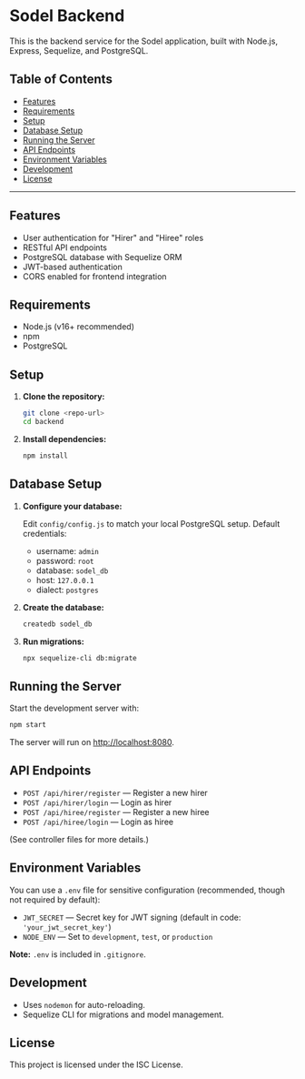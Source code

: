 # Sodel Backend

This is the backend service for the Sodel application, built with Node.js, Express, Sequelize, and PostgreSQL.

## Table of Contents

- [Features](#features)
- [Requirements](#requirements)
- [Setup](#setup)
- [Database Setup](#database-setup)
- [Running the Server](#running-the-server)
- [API Endpoints](#api-endpoints)
- [Environment Variables](#environment-variables)
- [Development](#development)
- [License](#license)

---

## Features

- User authentication for "Hirer" and "Hiree" roles
- RESTful API endpoints
- PostgreSQL database with Sequelize ORM
- JWT-based authentication
- CORS enabled for frontend integration

## Requirements

- Node.js (v16+ recommended)
- npm
- PostgreSQL

## Setup

1. **Clone the repository:**
   ```bash
   git clone <repo-url>
   cd backend
   ```

2. **Install dependencies:**
   ```bash
   npm install
   ```

## Database Setup

1. **Configure your database:**

   Edit `config/config.js` to match your local PostgreSQL setup. Default credentials:
   - username: `admin`
   - password: `root`
   - database: `sodel_db`
   - host: `127.0.0.1`
   - dialect: `postgres`

2. **Create the database:**
   ```bash
   createdb sodel_db
   ```

3. **Run migrations:**
   ```bash
   npx sequelize-cli db:migrate
   ```

## Running the Server

Start the development server with:

```bash
npm start
```

The server will run on [http://localhost:8080](http://localhost:8080).

## API Endpoints

- `POST /api/hirer/register` — Register a new hirer
- `POST /api/hirer/login` — Login as hirer
- `POST /api/hiree/register` — Register a new hiree
- `POST /api/hiree/login` — Login as hiree

(See controller files for more details.)

## Environment Variables

You can use a `.env` file for sensitive configuration (recommended, though not required by default):

- `JWT_SECRET` — Secret key for JWT signing (default in code: `'your_jwt_secret_key'`)
- `NODE_ENV` — Set to `development`, `test`, or `production`

**Note:** `.env` is included in `.gitignore`.

## Development

- Uses `nodemon` for auto-reloading.
- Sequelize CLI for migrations and model management.

## License

This project is licensed under the ISC License.

